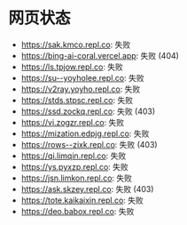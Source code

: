 # 网页状态
- https://sak.kmco.repl.co: 失败
- https://bing-ai-coral.vercel.app: 失败 (404)
- https://ls.tpjow.repl.co: 失败
- https://su--yoyholee.repl.co: 失败
- https://v2ray.yoyho.repl.co: 失败
- https://stds.stpsc.repl.co: 失败
- https://ssd.zockq.repl.co: 失败 (403)
- https://vi.zogzr.repl.co: 失败
- https://mization.edpjg.repl.co: 失败
- https://rows--zixk.repl.co: 失败 (403)
- https://qi.limqin.repl.co: 失败
- https://ys.pyxzp.repl.co: 失败
- https://jsn.limkon.repl.co: 失败
- https://ask.skzey.repl.co: 失败 (403)
- https://tote.kaikaixin.repl.co: 失败
- https://deo.babox.repl.co: 失败
